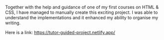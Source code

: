 Together with the help and guidance of one of my first courses on HTML & CSS, I have managed to manually create this exciting project.
I was able to understand the implementations and it enhanced my ability to organise my writing.

Here is a link: https://tutor-guided-project.netlify.app/
